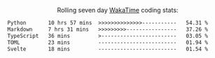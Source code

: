 <p align="center">Rolling seven day <a href="https://wakatime.com/@syrkis"/>WakaTime</a> coding stats:</p>
<!--START_SECTION:waka-->

```txt
Python       10 hrs 57 mins  >>>>>>>>>>>>>>-----------   54.31 %
Markdown     7 hrs 31 mins   >>>>>>>>>----------------   37.26 %
TypeScript   36 mins         >------------------------   03.05 %
TOML         23 mins         -------------------------   01.94 %
Svelte       18 mins         -------------------------   01.54 %
```

<!--END_SECTION:waka-->
